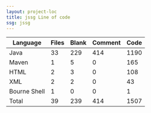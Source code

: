 ```yaml
---
layout: project-loc
title: jssg Line of code
ssg: jssg
---
```

<div class="table-responsive">
<table class="table">
<thead><tr>
<th>Language</th>
<th>Files</th>
<th>Blank</th>
<th>Comment</th>
<th>Code</th>
</tr></thead><tbody>
<tr><td>Java</td><td> 33</td><td> 229</td><td> 414</td><td> 1190</td></tr>
<tr><td>Maven</td><td> 1</td><td> 5</td><td> 0</td><td> 165</td></tr>
<tr><td>HTML</td><td> 2</td><td> 3</td><td> 0</td><td> 108</td></tr>
<tr><td>XML</td><td> 2</td><td> 2</td><td> 0</td><td> 43</td></tr>
<tr><td>Bourne Shell</td><td> 1</td><td> 0</td><td> 0</td><td> 1</td></tr>
<tr><td>Total</td><td>39</td><td>239</td><td>414</td><td>1507</td></tr>
</tbody></table></div>
